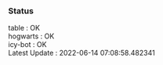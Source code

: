 ### Status


table : OK  
hogwarts : OK  
icy-bot : OK  
Latest Update : 2022-06-14 07:08:58.482341
